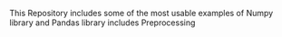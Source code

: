 This Repository includes some of the most usable examples of Numpy library and Pandas library includes Preprocessing
